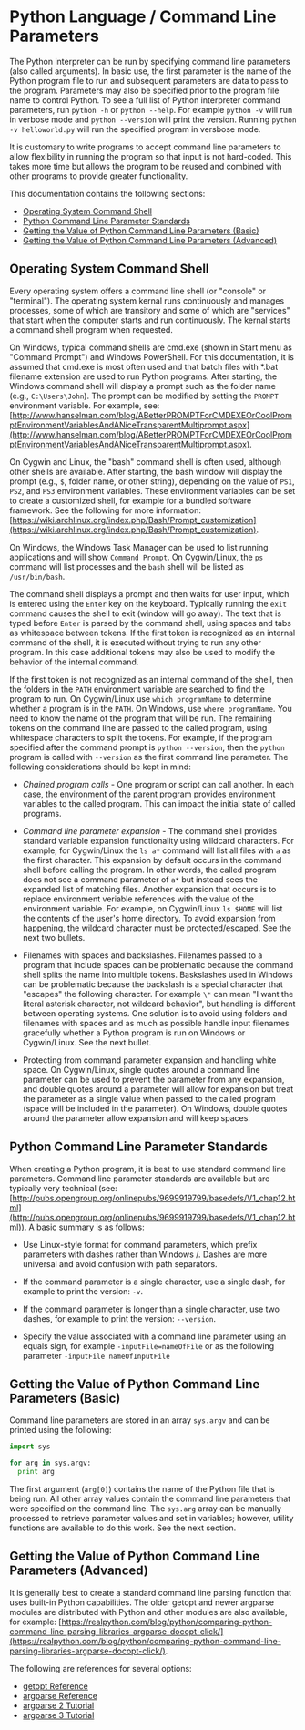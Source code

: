 # Python Language / Command Line Parameters #

The Python interpreter can be run by specifying command line parameters (also called arguments).
In basic use, the first parameter is the name of the Python program file to run and subsequent parameters are data to pass to the program.
Parameters may also be specified prior to the program file name to control Python.  To see a full list of Python interpreter command parameters,
run `python -h` or `python --help`.  For example `python -v` will run in verbose mode and `python --version` will print the version.
Running `python -v helloworld.py` will run the specified program in versbose mode.

It is customary to write programs to accept command line parameters to allow flexibility in running the program so that input is not
hard-coded.  This takes more time but allows the program to be reused and combined with other programs to provide greater functionality.

This documentation contains the following sections:

* [Operating System Command Shell](#operating-system-command-shell)
* [Python Command Line Parameter Standards](#python-command-line-parameter-standards)
* [Getting the Value of Python Command Line Parameters (Basic)](#getting-the-value-of-python-command-line-parameters-basic)
* [Getting the Value of Python Command Line Parameters (Advanced)](#getting-the-value-of-python-command-line-parameters-advanced)

## Operating System Command Shell ##

Every operating system offers a command line shell (or "console" or "terminal").  The operating system kernal runs continuously and manages processes,
some of which are transitory and some of which are "services" that start when the computer starts and run continuously.
The kernal starts a command shell program when requested.

On Windows, typical command shells are cmd.exe (shown in Start menu as "Command Prompt") and Windows PowerShell.  For this documentation, it is assumed
that cmd.exe is most often used and that batch files with \*.bat filename extension are used to run Python programs.
After starting, the Windows command shell will display a prompt such as the folder name (e.g., `C:\Users\John`).
The prompt can be modified by setting the `PROMPT` environment variable.
For example, see:  [http://www.hanselman.com/blog/ABetterPROMPTForCMDEXEOrCoolPromptEnvironmentVariablesAndANiceTransparentMultiprompt.aspx](http://www.hanselman.com/blog/ABetterPROMPTForCMDEXEOrCoolPromptEnvironmentVariablesAndANiceTransparentMultiprompt.aspx).

On Cygwin and Linux, the "bash" command shell is often used, although other shells are available.
After starting, the bash window will display the prompt (e.g., `$`, folder name, or other string), depending on the value of `PS1`, `PS2`, and `PS3`
environment variables.  These environment variables can be set to create a customized shell, for example for a bundled software framework.
See the following for more information:  [https://wiki.archlinux.org/index.php/Bash/Prompt_customization](https://wiki.archlinux.org/index.php/Bash/Prompt_customization).

On Windows, the Windows Task Manager can be used to list running applications and will show `Command Prompt`.
On Cygwin/Linux, the `ps` command will list processes and the `bash` shell will be listed as `/usr/bin/bash`.

The command shell displays a prompt and then waits for user input, which is entered using the `Enter` key on the keyboard.
Typically running the `exit` command causes the shell to exit (window will go away).
The text that is typed before `Enter` is parsed by the command shell, using spaces and tabs as whitespace between tokens.
If the first token is recognized as an internal command of the shell, it is executed without trying to run any other program.
In this case additional tokens may also be used to modify the behavior of the internal command.

If the first token is not recognized as an internal command of the shell, then the folders in the `PATH` environment variable are searched to find the program to run.
On Cygwin/Linux use `which programName` to determine whether a program is in the `PATH`.  On Windows, use `where programName`.
You need to know the name of the program that will be run.
The remaining tokens on the command line are passed to the called program, using whitespace characters to split the tokens.
For example, if the program specified after the command prompt is `python --version`, then the `python` program is called with `--version` as the first command line parameter.
The following considerations should be kept in mind:

* *Chained program calls* - One program or script can call another.  In each case, the environment of the parent program provides environment variables to the called program.
This can impact the initial state of called programs.

* *Command line parameter expansion* - The command shell provides standard variable expansion functionality using wildcard characters.
For example, for Cygwin/Linux the `ls a*` command will list all files with `a` as the first character.
This expansion by default occurs in the command shell before calling the program.
In other words, the called program does not see a command parameter of `a*` but instead sees the expanded list of matching files.
Another expansion that occurs is to replace environment veriable references with the value of the environment variable.
For example, on Cygwin/Linux `ls $HOME` will list the contents of the user's home directory.
To avoid expansion from happening, the wildcard character must be protected/escaped.  See the next two bullets.

* Filenames with spaces and backslashes.
Filenames passed to a program that include spaces can be problematic because the command shell splits the name into multiple tokens.
Baskslashes used in Windows can be problematic because the backslash is a special character that "escapes" the following character.
For example `\*` can mean "I want the literal asterisk character, not wildcard behavior", but handling is different between operating systems.
One solution is to avoid using folders and filenames with spaces and as much as possible handle input filenames gracefully whether a
Python program is run on Windows or Cygwin/Linux.
See the next bullet.

* Protecting from command parameter expansion and handling white space.
On Cygwin/Linux, single quotes around a command line parameter can be used to prevent the parameter from any expansion,
and double quotes around a parameter will allow for expansion but treat the parameter as a single value when passed to the called program
(space will be included in the parameter).  On Windows, double quotes around the parameter allow expansion and will keep spaces.

## Python Command Line Parameter Standards ##

When creating a Python program, it is best to use standard command line parameters.
Command line parameter standards are available but are typically very technical (see: [http://pubs.opengroup.org/onlinepubs/9699919799/basedefs/V1_chap12.html](http://pubs.opengroup.org/onlinepubs/9699919799/basedefs/V1_chap12.html)).
A basic summary is as follows:

* Use Linux-style format for command parameters, which prefix parameters with dashes rather than Windows /.
Dashes are more universal and avoid confusion with path separators.

* If the command parameter is a single character, use a single dash, for example to print the version:  `-v`.

* If the command parameter is longer than a single character, use two dashes, for example to print the version:  `--version`.

* Specify the value associated with a command line parameter using an equals sign, for example `-inputFile=nameOfFile` or as the following parameter `-inputFile nameOfInputFile`

## Getting the Value of Python Command Line Parameters (Basic) ##

Command line parameters are stored in an array `sys.argv` and can be printed using the following:

```python
import sys

for arg in sys.argv:
  print arg
```

The first argument (`arg[0]`) contains the name of the Python file that is being run.  All other array values contain the command line
parameters that were specified on the command line.  The `sys.arg` array can be manually processed to retrieve parameter values
and set in variables; however, utility functions are available to do this work.  See the next section.

## Getting the Value of Python Command Line Parameters (Advanced) ##

It is generally best to create a standard command line parsing function that uses built-in Python capabilities.
The older getopt and newer argparse modules are distributed with Python and other modules are also available, for example:
[https://realpython.com/blog/python/comparing-python-command-line-parsing-libraries-argparse-docopt-click/](https://realpython.com/blog/python/comparing-python-command-line-parsing-libraries-argparse-docopt-click/).

The following are references for several options:

* [getopt Reference](https://docs.python.org/2/library/getopt.html)
* [argparse Reference](https://docs.python.org/2/library/argparse.html#module-argparse)
* [argparse 2 Tutorial](https://docs.python.org/2/howto/argparse.html#id1)
* [argparse 3 Tutorial](https://docs.python.org/3/howto/argparse.html#id1)
